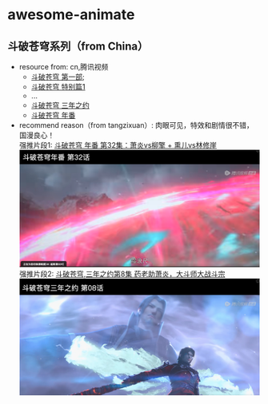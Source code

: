 # awesome-animate

## 斗破苍穹系列（from China）

* resource from: cn,腾讯视频
  * [斗破苍穹 第一部](https://v.qq.com/x/cover/xvlhj7cglyfwx8x/m0022eyxv9v.html);
  * [斗破苍穹 特别篇1](https://v.qq.com/x/cover/ctfk6qw188z0kcw/c0024x4lkc3.html)
  * ...
  * [斗破苍穹 三年之约](https://v.qq.com/x/cover/mzc0020036ro0ux/v00415hs5nn.html)
  * [斗破苍穹 年番](https://v.qq.com/x/cover/mzc0020027yzd9e/z0045zq3jp4.html)
* recommend reason（from tangzixuan）: 肉眼可见，特效和剧情很不错，国漫良心！  
  强推片段1: [斗破苍穹 年番 第32集：萧炎vs柳擎 + 熏儿vs林修崖](https://v.qq.com/x/cover/mzc0020027yzd9e/z0045zq3jp4.html)
  ![斗破苍穹年番，第32集：萧炎vs柳擎 + 熏儿vs林修崖](./resource/dou-po-cang-qiong/1.png)  
  强推片段2: [斗破苍穹,三年之约第8集 药老助萧炎，大斗师大战斗宗](https://v.qq.com/x/cover/mzc0020036ro0ux/r0041fbwwbb.html)
  ![斗破苍穹,三年之约第8集 药老助萧炎，大斗师大战斗宗](./resource/dou-po-cang-qiong/2.png)  
